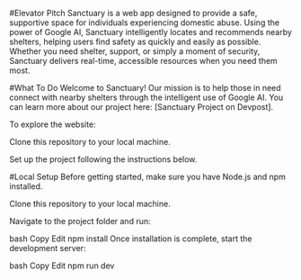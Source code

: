 #Elevator Pitch
Sanctuary is a web app designed to provide a safe, supportive space for individuals experiencing domestic abuse. Using the power of Google AI, Sanctuary intelligently locates and recommends nearby shelters, helping users find safety as quickly and easily as possible. Whether you need shelter, support, or simply a moment of security, Sanctuary delivers real-time, accessible resources when you need them most.

#What To Do
Welcome to Sanctuary!
Our mission is to help those in need connect with nearby shelters through the intelligent use of Google AI.
You can learn more about our project here: [Sanctuary Project on Devpost].

To explore the website:

Clone this repository to your local machine.

Set up the project following the instructions below.

#Local Setup
Before getting started, make sure you have Node.js and npm installed.

Clone this repository to your local machine.

Navigate to the project folder and run:

bash
Copy
Edit
npm install
Once installation is complete, start the development server:

bash
Copy
Edit
npm run dev
